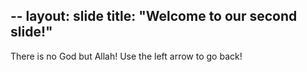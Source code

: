 --
layout: slide
title: "Welcome to our second slide!"
---
There is no God but Allah!
Use the left arrow to go back!
